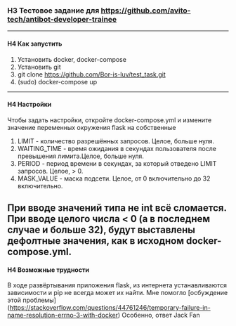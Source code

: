 ### H3 Тестовое задание для https://github.com/avito-tech/antibot-developer-trainee
---
#### H4 Как запустить
1) Установить docker, docker-compose
2) Установить git
3) git clone https://github.com/Bor-is-luv/test_task.git
4) (sudo) docker-compose up
---
#### H4 Настройки
Чтобы задать настройки, откройте docker-compose.yml и измените значение переменных окружения flask на собственные
1) LIMIT - количество разрешённых запросов. Целое, больше нуля. 
2) WAITING_TIME - время ожидания в секундах пользователя после превышения лимита.Целое, больше нуля.
3) PERIOD - период времени в секундах, за который отведено LIMIT запросов. Целое, > 0.
4) MASK_VALUE - маска подсети. Целое, от 0 включительно до 32 включительно. 

При вводе значений типа не int всё сломается. При вводе целого числа < 0 (а в последнем случае и больше 32), будут выставлены дефолтные значения, как в исходном docker-compose.yml.
---
#### H4 Возможные трудности
В ходе развёртывания приложения flask, из интернета устанавливаются зависимости и pip не всегда может их найти. Мне помогло [осбуждение этой проблемы] (https://stackoverflow.com/questions/44761246/temporary-failure-in-name-resolution-errno-3-with-docker) 
Особенно, ответ Jack Fan